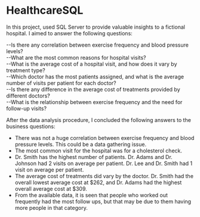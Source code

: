 # HealthcareSQL

In this project, used SQL Server to provide valuable insights to a fictional hospital.
I aimed to answer the following questions:

--Is there any correlation between exercise frequency and blood pressure levels?  <br />
--What are the most common reasons for hospital visits?  <br />
--What is the average cost of a hospital visit, and how does it vary by treatment type?  <br />
--Which doctor has the most patients assigned, and what is the average number of visits per patient for each doctor?  <br />
--Is there any difference in the average cost of treatments provided by different doctors? <br />
--What is the relationship between exercise frequency and the need for follow-up visits? <br /> 

After the data analysis procedure, I concluded the following answers to the business questions:

- There was not a huge correlation between exercise frequency and blood pressure levels. This could be a data gathering issue.  <br />
- The most common visit for the hospital was for a cholesterol check.  <br />
- Dr. Smith has the highest number of patients. Dr. Adams and Dr. Johnson had 2 visits on average per patient. Dr. Lee and Dr. Smith had 1 visit on average per patient.  <br />
- The average cost of treatments did vary by the doctor. Dr. Smith had the overall lowest average cost at $262, and Dr. Adams had the highest overall average cost at $309.  <br />
- From the available data, it is seen that people who worked out frequently had the most follow ups, but that may be due to them having more people in that category.  <br />
